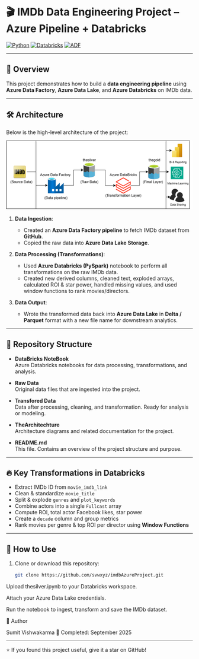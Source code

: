 # 🎬 IMDb Data Engineering Project – Azure Pipeline + Databricks

[![Python](https://img.shields.io/badge/Python-3.10-blue.svg)](https://www.python.org/)
[![Databricks](https://img.shields.io/badge/Azure-Databricks-orange)](https://azure.microsoft.com/en-us/services/databricks/)
[![ADF](https://img.shields.io/badge/Azure-DataFactory-blue)](https://azure.microsoft.com/en-us/services/data-factory/)

---

## 📖 Overview  
This project demonstrates how to build a **data engineering pipeline** using **Azure Data Factory**, **Azure Data Lake**, and **Azure Databricks** on IMDb data.

---

## 🛠 Architecture  
Below is the high-level architecture of the project:

![Architecture Diagram](TheArchitechture/TheArchitecture.png)

1. **Data Ingestion**:  
   - Created an **Azure Data Factory pipeline** to fetch IMDb dataset from **GitHub**.  
   - Copied the raw data into **Azure Data Lake Storage**.  

2. **Data Processing (Transformations)**:  
   - Used **Azure Databricks (PySpark)** notebook to perform all transformations on the raw IMDb data.  
   - Created new derived columns, cleaned text, exploded arrays, calculated ROI & star power, handled missing values, and used window functions to rank movies/directors.  

3. **Data Output**:  
   - Wrote the transformed data back into **Azure Data Lake** in **Delta / Parquet** format with a new file name for downstream analytics.  

---

## 📂 Repository Structure  

- **DataBricks NoteBook**  
  Azure Databricks notebooks for data processing, transformations, and analysis.  

- **Raw Data**  
  Original data files that are ingested into the project.  

- **Transfored Data**  
  Data after processing, cleaning, and transformation. Ready for analysis or modeling.  

- **TheArchitechture**  
  Architecture diagrams and related documentation for the project.  

- **README.md**  
  This file. Contains an overview of the project structure and purpose.  

---

## 🔥 Key Transformations in Databricks  

- Extract IMDb ID from `movie_imdb_link` 
- Clean & standardize `movie_title`  
- Split & explode `genres` and `plot_keywords`  
- Combine actors into a single `Fullcast` array  
- Compute ROI, total actor Facebook likes, star power  
- Create a `decade` column and group metrics  
- Rank movies per genre & top ROI per director using **Window Functions**  

---

## 🚀 How to Use  
1. Clone or download this repository:
   ```bash
   git clone https://github.com/svwxyz/imdbAzureProject.git
Upload thesilver.ipynb to your Databricks workspace.

Attach your Azure Data Lake credentials.

Run the notebook to ingest, transform and save the IMDb dataset.

👤 Author

Sumit Vishwakarma
📅 Completed: September 2025

---

⭐️ If you found this project useful, give it a star on GitHub!


